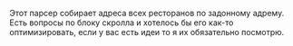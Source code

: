 Этот парсер собирает адреса всех ресторанов по задонному адрему.
Есть вопросы по блоку скролла и хотелось бы его как-то оптимизировать, если у вас есть идеи то я их обязательно посмотрю.
